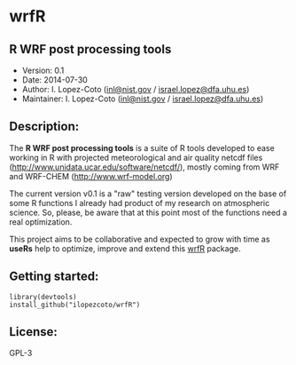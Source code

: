 # wrfR

## R WRF post processing tools

- Version: 0.1
- Date: 2014-07-30
- Author: I. Lopez-Coto (inl@nist.gov / israel.lopez@dfa.uhu.es)
- Maintainer: I. Lopez-Coto (inl@nist.gov / israel.lopez@dfa.uhu.es)

## Description: 

The **R WRF post processing tools** is a suite of R tools developed to ease working in R with projected meteorological and air quality netcdf files (http://www.unidata.ucar.edu/software/netcdf/), mostly coming from WRF and WRF-CHEM (http://www.wrf-model.org) 

The current version v0.1 is a "raw" testing version developed on the base of some R functions I already had product of my research on atmospheric science. So, please, be aware that at this point most of the functions need a real optimization.

This project aims to be collaborative and expected to grow with time as **useRs**  help to optimize, improve and extend this <a href="https://github.com/ilopezcoto/wrfR/">wrfR</a> package. 

## Getting started: 

```
library(devtools) 
install_github("ilopezcoto/wrfR")
```
## License:

GPL-3
